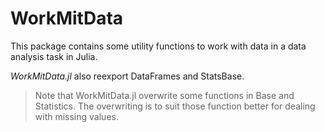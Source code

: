 # WorkMitData

This package contains some utility functions to work with data in a data analysis task in Julia.

*WorkMitData.jl* also reexport DataFrames and StatsBase.

> Note that WorkMitData.jl overwrite some functions in Base and Statistics. The overwriting is to suit those function better for dealing with missing values.
